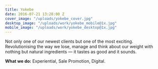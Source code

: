 ```yaml
---
title: Yokebe
date: 2016-07-21 13:28:00 Z
cover_image: "/uploads/yokebe_cover.jpg"
desktop_image: "/uploads/work/yokebe_mobile@1x.jpg"
mobile_image: "/uploads/work/yokebe_desktop@1x.jpg"
---
```


Not only one of our newest clients but one of the most exciting. Revolutionising the way we lose, manage and think about our weight with nothing but natural ingredients — it tastes as good and it sounds.

**What we do:** Experiential, Sale Promotion, Digital.